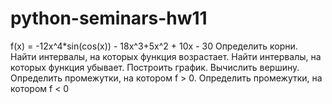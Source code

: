 # python-seminars-hw11
f(x) = -12x^4*sin(cos(x)) - 18x^3+5x^2 + 10x - 30 
Определить корни. 
Найти интервалы, на которых функция возрастает. 
Найти интервалы, на которых функция убывает. 
Построить график. 
Вычислить вершину. 
Определить промежутки, на котором f > 0. 
Определить промежутки, на котором f < 0
